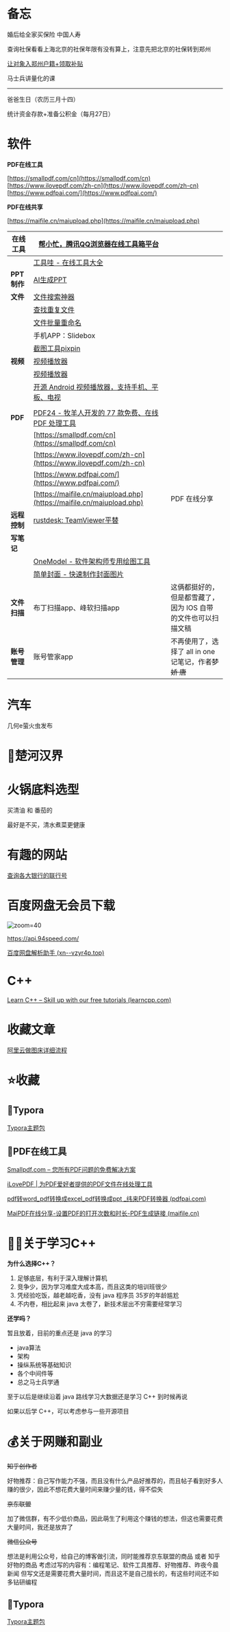# 备忘

婚后给全家买保险 中国人寿

查询社保看看上海北京的社保年限有没有算上，注意先把北京的社保转到郑州

[让对象入郑州户籍+领取补贴](https://mp.weixin.qq.com/s?__biz=MzIyMjQyNTcyNw==&mid=2247705495&idx=1&sn=0bd626937557b00bff304cdb2786aacc&chksm=e8204487df57cd919236ab0b27cddf03bb716e0b3c4b73fe1a2d73884ae5dce52d84aa6adf45&mpshare=1&scene=1&srcid=1003d4zSt1aBdJsLnSa0ury1&sharer_shareinfo=daea53552274e6c35a45d650866dcdf4&sharer_shareinfo_first=daea53552274e6c35a45d650866dcdf4#rd)

马士兵讲量化的课

-----

爸爸生日（农历三月十四）

统计资金存款+准备公积金（每月27日）

# 软件

**PDF在线工具**

[https://smallpdf.com/cn](https://smallpdf.com/cn)
[https://www.ilovepdf.com/zh-cn](https://www.ilovepdf.com/zh-cn)
[https://www.pdfpai.com/](https://www.pdfpai.com/)

**PDF在线共享**

[https://maifile.cn/maiupload.php](https://maifile.cn/maiupload.php)

| **在线工具** | [帮小忙，腾讯QQ浏览器在线工具箱平台](https://tool.browser.qq.com/) |  |
| ---- | ---- | ---- |
|  | [工具哇 - 在线工具大全](https://toolwa.com/) |  |
| **PPT制作** | [AI生成PPT](https://sspai.com/post/83007) |  |
| **文件** | [文件搜索神器](https://www.iplaysoft.com/news/5993) |  |
|  | [查找重复文件](https://www.appinn.com/doublekiller-2/) |  |
|  | [文件批量重命名](https://www.appinn.com/minirenamer/) |  |
|  | 手机APP：Slidebox |  |
|  | [截图工具pixpin](https://www.appinn.com/pixpin/) |  |
| **视频** | [视频播放器](https://www.appinn.com/screenbox-media-player/) |  |
|  | [视频播放器](https://www.appinn.com/vidhub-for-ios/) |  |
|  | [开源 Android 视频播放器，支持手机、平板、电视](https://www.appinn.com/nova-video-player/) |  |
|  | [](https://www.iplaysoft.com/nova-video-player.html) |  |
| **PDF** | [PDF24 - 牧羊人开发的 77 款免费、在线 PDF 处理工具](https://www.appinn.com/pdf24/) |  |
|  | [https://smallpdf.com/cn](https://smallpdf.com/cn) |  |
|  | [https://www.ilovepdf.com/zh-cn](https://www.ilovepdf.com/zh-cn) |  |
|  | [https://www.pdfpai.com/](https://www.pdfpai.com/) |  |
|  | [https://maifile.cn/maiupload.php](https://maifile.cn/maiupload.php) | PDF 在线分享 |
| **远程控制** | [rustdesk: TeamViewer平替](https://github.com/rustdesk/rustdesk) |  |
| **写笔记** |  |  |
|  | [OneModel - 软件架构师专用绘图工具](https://m.okjike.com/originalPosts/650720a602edc16158617d43?s=eyJ1IjoiNjQ5NjAxNzE0YmQ2NjJlODZhODgyZjgyIiwiZCI6MX0%3D) |  |
|  | [简单封面 - 快速制作封面图片](https://m.okjike.com/originalPosts/651190f3c70326f2ebd3e9c2?s=eyJ1IjoiNjQ5NjAxNzE0YmQ2NjJlODZhODgyZjgyIiwiZCI6MX0%3D) |  |
| **文件扫描** | 布丁扫描app、峰软扫描app | 这俩都挺好的，但是都雪藏了，因为 IOS 自带的文件也可以扫描文稿 |
| **账号管理** | 账号管家app | 不再使用了，选择了 all in one 记笔记，作者~~梦娇 唐~~ |

# 汽车

几何e萤火虫发布

# 🐡楚河汉界

# 火锅底料选型

买清油 和 番茄的

最好是不买，清水煮菜更健康

# 有趣的网站

[查询各大银行的联行号](https://m.okjike.com/originalPosts/6501746e3c00b8f53d4f5aa0?s=eyJ1IjoiNjQ5NjAxNzE0YmQ2NjJlODZhODgyZjgyIiwiZCI6MX0%3D)

# 百度网盘无会员下载

![zoom=40](Pasted%20image%2020231226160609.png)

https://api.94speed.com/

[百度网盘解析助手 (xn--vzyr4p.top)](https://mf.xn--vzyr4p.top/#/index)

# C++

[Learn C++ – Skill up with our free tutorials (learncpp.com)](https://www.learncpp.com/)

# 收藏文章

[阿里云做图床详细流程](https://blog.csdn.net/cl939974883/article/details/127173891)

# ⭐收藏

## 🥈Typora

[Typora主题包](https://madmaxchow.gitee.io/vlook/guide.html)

## 🥈PDF在线工具

[Smallpdf.com – 您所有PDF问题的免费解决方案](https://smallpdf.com/cn)

[iLovePDF | 为PDF爱好者提供的PDF文件在线处理工具](https://www.ilovepdf.com/zh-cn)

[pdf转word_pdf转换成excel_pdf转换成ppt _纬来PDF转换器 (pdfpai.com)](https://www.pdfpai.com/)

[MaiPDF在线分享-设置PDF的打开次数和时长-PDF生成链接 (maifile.cn)](https://maifile.cn/maiupload.php)

# 👨‍💻关于学习C++

**为什么选择C++？**

1. 足够底层，有利于深入理解计算机
2. 竞争少，因为学习难度大成本高，而且这类的培训班很少
3. 凭经验吃饭，越老越吃香，没有 java 程序员 35岁的年龄尴尬
4. 不内卷，相比起来 java 太卷了，新技术层出不穷需要经常学习

**还学吗？**

暂且放着，目前的重点还是 java 的学习

- java算法
- 架构
- 操纵系统等基础知识
- 各个中间件等
- 总之马士兵学通

至于以后是继续沿着 java 路线学习大数据还是学习 C++ 到时候再说

如果以后学 C++，可以考虑参与一些开源项目

# 💰关于网赚和副业

~~知乎创作者~~

好物推荐：自己写作能力不强，而且没有什么产品好推荐的，而且帖子看到好多人赚的很少，因此不想花费大量时间来赚少量的钱，得不偿失

~~京东联盟~~

加了微信群，有不少低价商品，因此萌生了利用这个赚钱的想法，但这也需要花费大量时间，我还是放弃了

~~微信公众号~~

想法是利用公众号，给自己的博客做引流，同时能推荐京东联盟的商品 或者 知乎好物的商品
考虑过写的内容有：编程笔记、软件工具推荐、好物推荐、昨夜今晨新闻
但写文还是需要花费大量时间，而且这不是自己擅长的，有这些时间还不如多钻研编程

## 🥈Typora

[Typora主题包](https://madmaxchow.gitee.io/vlook/guide.html)
